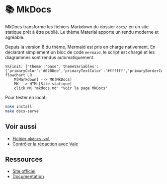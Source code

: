 # 📚 MkDocs

MkDocs transforme les fichiers Markdown du dossier `docs/` en un site statique prêt à être publié. Le thème Material apporte un rendu moderne et agréable.

Depuis la version 8 du thème, Mermaid est pris en charge nativement. En déclarant simplement un bloc de code `mermaid`, le script est chargé et les diagrammes sont rendus automatiquement.

```mermaid
%%{init: {'theme':'base','themeVariables':{'primaryColor':'#6200ee','primaryTextColor':'#ffffff','primaryBorderColor':'#6200ee','lineColor':'#6200ee','fontFamily':'Roboto'}}}%%
flowchart LR
    M[Markdown] --> MK(MkDocs)
    MK --> HTML[Site statique]
    click MK "mkdocs.md" "Voir la page MkDocs"
```

Pour tester en local :
```bash
make install
make docs-serve
```

## Voir aussi

- [Fichier `mkdocs.yml`](../reference/mkdocs-yml.md)
- [Contrôler la rédaction avec Vale](../guides/qualite-redaction-vale.md)

## Ressources
- [Site officiel](https://www.mkdocs.org/)
- [Documentation](https://www.mkdocs.org/user-guide/)
